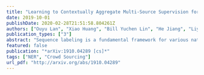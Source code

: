 ```yaml
---
title: "Learning to Contextually Aggregate Multi-Source Supervision for Sequence Labeling"
date: 2019-10-01
publishDate: 2020-02-28T21:51:58.804261Z
authors: ["Ouyu Lan", "Xiao Huang", "Bill Yuchen Lin", "He Jiang", "Liyuan Liu", "Xiang Ren"]
publication_types: ["3"]
abstract: "Sequence labeling is a fundamental framework for various natural language processing problems. Its performance is largely influenced by the annotation quality and quantity in supervised learning scenarios. In many cases, ground truth labels are costly and time-consuming to collect or even non-existent, while imperfect ones could be easily accessed or transferred from different domains. In this paper, we propose a novel framework named consensus Network (ConNet) to conduct training with imperfect annotations from multiple sources. It learns the representation for every weak supervision source and dynamically aggregates them by a context-aware attention mechanism. Finally, it leads to a model reflecting the consensus among multiple sources. We evaluate the proposed framework in two practical settings of multisource learning: learning with crowd annotations and unsupervised cross-domain model adaptation. Extensive experimental results show that our model achieves significant improvements over existing methods in both settings."
featured: false
publication: "*arXiv:1910.04289 [cs]*"
tags: ["NER", "Crowd Sourcing"]
url_pdf: "http://arxiv.org/abs/1910.04289"
---
```


